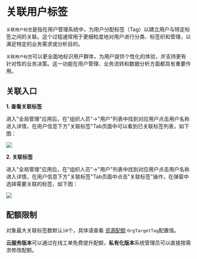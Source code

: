 关联用户标签
===

`关联用户标签`是指在用户管理系统中，为用户分配标签（Tag）以建立用户与特定标签之间的关联。这个过程通常用于更细粒度地对用户进行分类、标签织和管理，以满足特定的业务需求或分析目的。
    
`关联用户标签`可以更全面地标识用户群体，为用户提供个性化的体验，并支持更有针对性的业务决策。这一功能在用户管理、业务流转和数据分析方面都具有重要作用。

## 关联入口

**1. 查看关联标签**

进入"全局管理"应用后，在"组织人员"->"用户"列表中找到对应用户点击用户名称进入详情，在用户信息下方"关联标签"Tab页面中可以看到已关联标签列表，如下图：

![](https://bj-c1-prod-files.xcan.cloud/storage/pubapi/v1/file/user-taglist.png?fid=207887590483820678&fpt=dPiJotBYfpUqUVyz95XOARcljMop4gNHmTLV6GNb)

**2. 关联标签**

进入"全局管理"应用后，在"组织人员"->"用户"列表中找到对应用户点击用户名称进入详情，在用户信息下方"关联标签"Tab页面中点击"关联标签"操作，在弹窗中选择需要关联的标签，如下图：

![](https://bj-c1-prod-files.xcan.cloud/storage/pubapi/v1/file/user-tagadd.png?fid=207887590483820676&fpt=V2bwJV0BFBxX1F6nTWwd1mVN1k68GG83pO50cjTx)

## 配额限制

对象最大关联标签数默认`10`个，具体请查看 [资源配额](https://www.xcan.cloud/help/doc/205515877330714629?c=209786779924957143) `OrgTargetTag`配置值。

**云服务版本**可以通过在线工单免费提升配额，**私有化版本**系统管理员可以直接按需求修改配额。